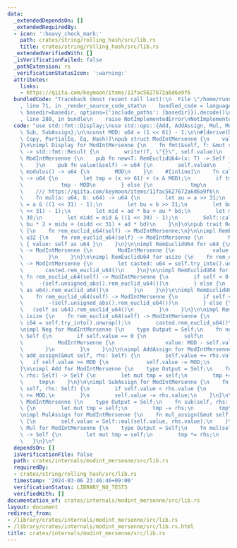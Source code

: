 ```yaml
---
data:
  _extendedDependsOn: []
  _extendedRequiredBy:
  - icon: ':heavy_check_mark:'
    path: crates/string/rolling_hash/src/lib.rs
    title: crates/string/rolling_hash/src/lib.rs
  _extendedVerifiedWith: []
  _isVerificationFailed: false
  _pathExtension: rs
  _verificationStatusIcon: ':warning:'
  attributes:
    links:
    - https://qiita.com/keymoon/items/11fac5627672a6d6a9f6
  bundledCode: "Traceback (most recent call last):\n  File \"/home/runner/.local/lib/python3.10/site-packages/onlinejudge_verify/documentation/build.py\"\
    , line 71, in _render_source_code_stat\n    bundled_code = language.bundle(stat.path,\
    \ basedir=basedir, options={'include_paths': [basedir]}).decode()\n  File \"/home/runner/.local/lib/python3.10/site-packages/onlinejudge_verify/languages/rust.py\"\
    , line 288, in bundle\n    raise NotImplementedError\nNotImplementedError\n"
  code: "use std::fmt::Display;\nuse std::ops::{Add, AddAssign, Mul, MulAssign, Neg,\
    \ Sub, SubAssign};\n\nconst MOD: u64 = (1 << 61) - 1;\n\n#[derive(Debug, Clone,\
    \ Copy, PartialEq, Eq, Hash)]\npub struct ModIntMersenne {\n    value: u64,\n\
    }\n\nimpl Display for ModIntMersenne {\n    fn fmt(&self, f: &mut std::fmt::Formatter<'_>)\
    \ -> std::fmt::Result {\n        write!(f, \"{}\", self.value)\n    }\n}\n\nimpl\
    \ ModIntMersenne {\n    pub fn new<T: RemEuclidU64>(x: T) -> Self {\n        x.rem_euclid_u64()\n\
    \    }\n    pub fn value(&self) -> u64 {\n        self.value\n    }\n    pub fn\
    \ modulus() -> u64 {\n        MOD\n    }\n    #[inline]\n    fn calc_mod(x: u64)\
    \ -> u64 {\n        let tmp = (x >> 61) + (x & MOD);\n        if tmp >= MOD {\n\
    \            tmp - MOD\n        } else {\n            tmp\n        }\n    }\n\
    \    /// https://qiita.com/keymoon/items/11fac5627672a6d6a9f6\n    #[inline]\n\
    \    fn mul(a: u64, b: u64) -> u64 {\n        let au = a >> 31;\n        let ad\
    \ = a & ((1 << 31) - 1);\n        let bu = b >> 31;\n        let bd = b & ((1\
    \ << 31) - 1);\n        let mid = ad * bu + au * bd;\n        let midu = mid >>\
    \ 30;\n        let midd = mid & ((1 << 30) - 1);\n        Self::calc_mod(au *\
    \ bu * 2 + midu + (midd << 31) + ad * bd)\n    }\n}\n\npub trait RemEuclidU64\
    \ {\n    fn rem_euclid_u64(self) -> ModIntMersenne;\n}\n\nimpl RemEuclidU64 for\
    \ u32 {\n    fn rem_euclid_u64(self) -> ModIntMersenne {\n        ModIntMersenne\
    \ { value: self as u64 }\n    }\n}\n\nimpl RemEuclidU64 for u64 {\n    fn rem_euclid_u64(self)\
    \ -> ModIntMersenne {\n        ModIntMersenne {\n            value: ModIntMersenne::calc_mod(self),\n\
    \        }\n    }\n}\n\nimpl RemEuclidU64 for usize {\n    fn rem_euclid_u64(self)\
    \ -> ModIntMersenne {\n        let casted: u64 = self.try_into().unwrap();\n \
    \       casted.rem_euclid_u64()\n    }\n}\n\nimpl RemEuclidU64 for i32 {\n   \
    \ fn rem_euclid_u64(self) -> ModIntMersenne {\n        if self < 0 {\n       \
    \     -(self.unsigned_abs().rem_euclid_u64())\n        } else {\n            (self\
    \ as u64).rem_euclid_u64()\n        }\n    }\n}\n\nimpl RemEuclidU64 for i64 {\n\
    \    fn rem_euclid_u64(self) -> ModIntMersenne {\n        if self < 0 {\n    \
    \        -(self.unsigned_abs().rem_euclid_u64())\n        } else {\n         \
    \   (self as u64).rem_euclid_u64()\n        }\n    }\n}\n\nimpl RemEuclidU64 for\
    \ isize {\n    fn rem_euclid_u64(self) -> ModIntMersenne {\n        let casted:\
    \ i64 = self.try_into().unwrap();\n        casted.rem_euclid_u64()\n    }\n}\n\
    \nimpl Neg for ModIntMersenne {\n    type Output = Self;\n    fn neg(self) ->\
    \ Self {\n        if self.value == 0 {\n            self\n        } else {\n \
    \           ModIntMersenne {\n                value: MOD - self.value,\n     \
    \       }\n        }\n    }\n}\n\nimpl AddAssign for ModIntMersenne {\n    fn\
    \ add_assign(&mut self, rhs: Self) {\n        self.value += rhs.value;\n     \
    \   if self.value >= MOD {\n            self.value -= MOD;\n        }\n    }\n\
    }\n\nimpl Add for ModIntMersenne {\n    type Output = Self;\n    fn add(self,\
    \ rhs: Self) -> Self {\n        let mut tmp = self;\n        tmp += rhs;\n   \
    \     tmp\n    }\n}\n\nimpl SubAssign for ModIntMersenne {\n    fn sub_assign(&mut\
    \ self, rhs: Self) {\n        if self.value < rhs.value {\n            self.value\
    \ += MOD;\n        }\n        self.value -= rhs.value;\n    }\n}\n\nimpl Sub for\
    \ ModIntMersenne {\n    type Output = Self;\n    fn sub(self, rhs: Self) -> Self\
    \ {\n        let mut tmp = self;\n        tmp -= rhs;\n        tmp\n    }\n}\n\
    \nimpl MulAssign for ModIntMersenne {\n    fn mul_assign(&mut self, rhs: Self)\
    \ {\n        self.value = Self::mul(self.value, rhs.value);\n    }\n}\n\nimpl\
    \ Mul for ModIntMersenne {\n    type Output = Self;\n    fn mul(self, rhs: Self)\
    \ -> Self {\n        let mut tmp = self;\n        tmp *= rhs;\n        tmp\n \
    \   }\n}\n"
  dependsOn: []
  isVerificationFile: false
  path: crates/internals/modint_mersenne/src/lib.rs
  requiredBy:
  - crates/string/rolling_hash/src/lib.rs
  timestamp: '2024-03-06 23:46:46+09:00'
  verificationStatus: LIBRARY_NO_TESTS
  verifiedWith: []
documentation_of: crates/internals/modint_mersenne/src/lib.rs
layout: document
redirect_from:
- /library/crates/internals/modint_mersenne/src/lib.rs
- /library/crates/internals/modint_mersenne/src/lib.rs.html
title: crates/internals/modint_mersenne/src/lib.rs
---
```

